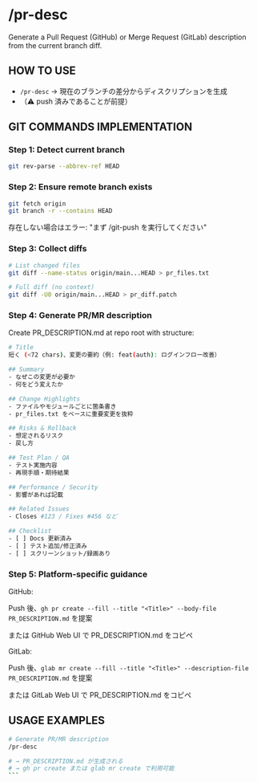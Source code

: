 # /pr-desc

Generate a Pull Request (GitHub) or Merge Request (GitLab) description from the current branch diff.

## HOW TO USE

- `/pr-desc` → 現在のブランチの差分からディスクリプションを生成
- （⚠️ push 済みであることが前提）

## GIT COMMANDS IMPLEMENTATION

### Step 1: Detect current branch

```bash
git rev-parse --abbrev-ref HEAD
```

### Step 2: Ensure remote branch exists

```bash
git fetch origin
git branch -r --contains HEAD
```

存在しない場合はエラー: "まず /git-push を実行してください"

### Step 3: Collect diffs

```bash
# List changed files
git diff --name-status origin/main...HEAD > pr_files.txt

# Full diff (no context)
git diff -U0 origin/main...HEAD > pr_diff.patch
```

### Step 4: Generate PR/MR description

Create PR_DESCRIPTION.md at repo root with structure:

```bash
# Title
短く (<72 chars)、変更の要約（例: feat(auth): ログインフロー改善）

## Summary
- なぜこの変更が必要か
- 何をどう変えたか

## Change Highlights
- ファイルやモジュールごとに箇条書き
- pr_files.txt をベースに重要変更を抜粋

## Risks & Rollback
- 想定されるリスク
- 戻し方

## Test Plan / QA
- テスト実施内容
- 再現手順・期待結果

## Performance / Security
- 影響があれば記載

## Related Issues
- Closes #123 / Fixes #456 など

## Checklist
- [ ] Docs 更新済み
- [ ] テスト追加/修正済み
- [ ] スクリーンショット/録画あり

```

### Step 5: Platform-specific guidance

GitHub:

Push 後、`gh pr create --fill --title "<Title>" --body-file PR_DESCRIPTION.md` を提案

または GitHub Web UI で PR_DESCRIPTION.md をコピペ

GitLab:

Push 後、`glab mr create --fill --title "<Title>" --description-file PR_DESCRIPTION.md` を提案

または GitLab Web UI で PR_DESCRIPTION.md をコピペ

## USAGE EXAMPLES

````bash
# Generate PR/MR description
/pr-desc

# → PR_DESCRIPTION.md が生成される
# → gh pr create または glab mr create で利用可能
```
````
